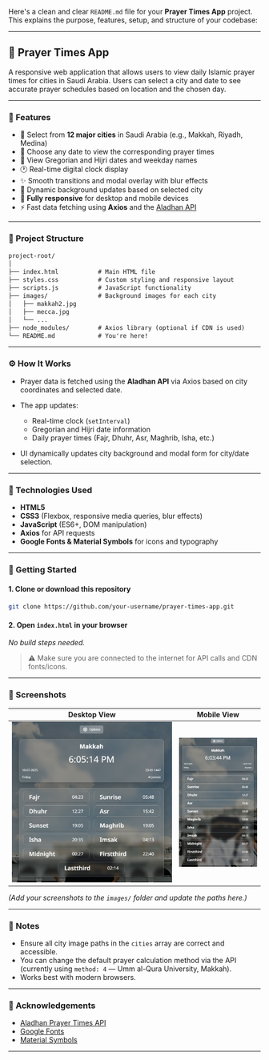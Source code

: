 Here's a clean and clear `README.md` file for your **Prayer Times App** project. This explains the purpose, features, setup, and structure of your codebase:

---

## 🕌 Prayer Times App

A responsive web application that allows users to view daily Islamic prayer times for cities in Saudi Arabia. Users can select a city and date to see accurate prayer schedules based on location and the chosen day.

---

### 🌟 Features

* 🕋 Select from **12 major cities** in Saudi Arabia (e.g., Makkah, Riyadh, Medina)
* 📅 Choose any date to view the corresponding prayer times
* 🕌 View Gregorian and Hijri dates and weekday names
* 🕐 Real-time digital clock display
* ✨ Smooth transitions and modal overlay with blur effects
* 🎨 Dynamic background updates based on selected city
* 📱 **Fully responsive** for desktop and mobile devices
* ⚡ Fast data fetching using **Axios** and the [Aladhan API](https://aladhan.com/prayer-times-api)

---

### 📁 Project Structure

```
project-root/
│
├── index.html           # Main HTML file
├── styles.css           # Custom styling and responsive layout
├── scripts.js           # JavaScript functionality
├── images/              # Background images for each city
│   ├── makkah2.jpg
│   ├── mecca.jpg
│   └── ...
├── node_modules/        # Axios library (optional if CDN is used)
└── README.md            # You're here!
```

---

### ⚙️ How It Works

* Prayer data is fetched using the **Aladhan API** via Axios based on city coordinates and selected date.
* The app updates:

  * Real-time clock (`setInterval`)
  * Gregorian and Hijri date information
  * Daily prayer times (Fajr, Dhuhr, Asr, Maghrib, Isha, etc.)
* UI dynamically updates city background and modal form for city/date selection.

---

### 🔧 Technologies Used

* **HTML5**
* **CSS3** (Flexbox, responsive media queries, blur effects)
* **JavaScript** (ES6+, DOM manipulation)
* **Axios** for API requests
* **Google Fonts & Material Symbols** for icons and typography

---

### 🚀 Getting Started

#### 1. Clone or download this repository

```bash
git clone https://github.com/your-username/prayer-times-app.git
```

#### 2. Open `index.html` in your browser

*No build steps needed.*

> ⚠️ Make sure you are connected to the internet for API calls and CDN fonts/icons.

---

### 📸 Screenshots

| Desktop View                          | Mobile View                         |
| ------------------------------------- | ----------------------------------- |
| ![desktop](./images/demo-desktop.png) | ![mobile](./images/demo-mobile.png) |

*(Add your screenshots to the `images/` folder and update the paths here.)*

---

### 📌 Notes

* Ensure all city image paths in the `cities` array are correct and accessible.
* You can change the default prayer calculation method via the API (currently using `method: 4` — Umm al-Qura University, Makkah).
* Works best with modern browsers.

---

### 🙏 Acknowledgements

* [Aladhan Prayer Times API](https://aladhan.com/prayer-times-api)
* [Google Fonts](https://fonts.google.com/)
* [Material Symbols](https://fonts.google.com/icons)

---

